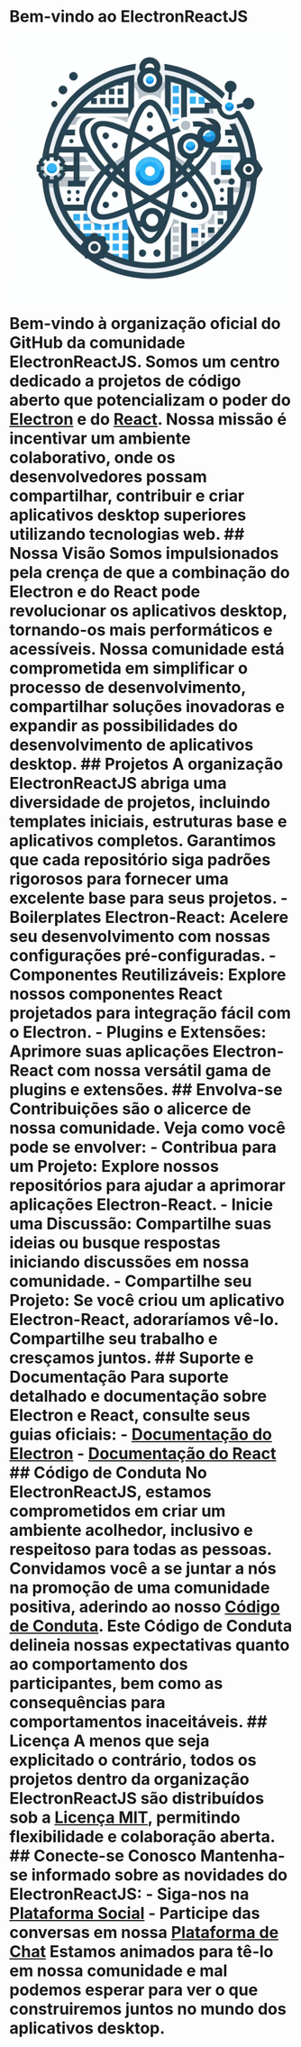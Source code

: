 # Bem-vindo ao ElectronReactJS ![profile/electron-react-logo.png](https://github.com/ElectronReactJS/.github/blob/01bc8e0e7c3a0afad39941da47af052b2eda2588/profile/electron-react-logo.png) Bem-vindo à organização oficial do GitHub da comunidade ElectronReactJS. Somos um centro dedicado a projetos de código aberto que potencializam o poder do [Electron](https://www.electronjs.org/) e do [React](https://reactjs.org/). Nossa missão é incentivar um ambiente colaborativo, onde os desenvolvedores possam compartilhar, contribuir e criar aplicativos desktop superiores utilizando tecnologias web. ## Nossa Visão Somos impulsionados pela crença de que a combinação do Electron e do React pode revolucionar os aplicativos desktop, tornando-os mais performáticos e acessíveis. Nossa comunidade está comprometida em simplificar o processo de desenvolvimento, compartilhar soluções inovadoras e expandir as possibilidades do desenvolvimento de aplicativos desktop. ## Projetos A organização ElectronReactJS abriga uma diversidade de projetos, incluindo templates iniciais, estruturas base e aplicativos completos. Garantimos que cada repositório siga padrões rigorosos para fornecer uma excelente base para seus projetos. - **Boilerplates Electron-React:** Acelere seu desenvolvimento com nossas configurações pré-configuradas. - **Componentes Reutilizáveis:** Explore nossos componentes React projetados para integração fácil com o Electron. - **Plugins e Extensões:** Aprimore suas aplicações Electron-React com nossa versátil gama de plugins e extensões. ## Envolva-se Contribuições são o alicerce de nossa comunidade. Veja como você pode se envolver: - **Contribua para um Projeto:** Explore nossos repositórios para ajudar a aprimorar aplicações Electron-React. - **Inicie uma Discussão:** Compartilhe suas ideias ou busque respostas iniciando discussões em nossa comunidade. - **Compartilhe seu Projeto:** Se você criou um aplicativo Electron-React, adoraríamos vê-lo. Compartilhe seu trabalho e cresçamos juntos. ## Suporte e Documentação Para suporte detalhado e documentação sobre Electron e React, consulte seus guias oficiais: - [Documentação do Electron](https://www.electronjs.org/docs) - [Documentação do React](https://reactjs.org/docs) ## Código de Conduta No ElectronReactJS, estamos comprometidos em criar um ambiente acolhedor, inclusivo e respeitoso para todas as pessoas. Convidamos você a se juntar a nós na promoção de uma comunidade positiva, aderindo ao nosso [Código de Conduta](CODE_OF_CONDUCT.md). Este Código de Conduta delineia nossas expectativas quanto ao comportamento dos participantes, bem como as consequências para comportamentos inaceitáveis. ## Licença A menos que seja explicitado o contrário, todos os projetos dentro da organização ElectronReactJS são distribuídos sob a [Licença MIT](LICENSE.md), permitindo flexibilidade e colaboração aberta. ## Conecte-se Conosco Mantenha-se informado sobre as novidades do ElectronReactJS: - Siga-nos na [Plataforma Social](#) - Participe das conversas em nossa [Plataforma de Chat](#) Estamos animados para tê-lo em nossa comunidade e mal podemos esperar para ver o que construiremos juntos no mundo dos aplicativos desktop.
